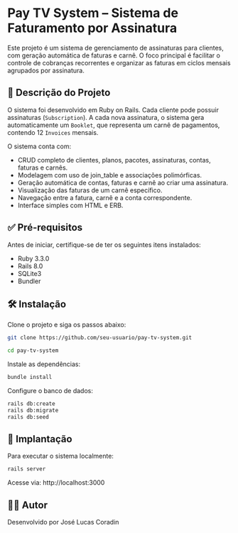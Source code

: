 # Pay TV System – Sistema de Faturamento por Assinatura

Este projeto é um sistema de gerenciamento de assinaturas para clientes, com geração automática de faturas e carnê. O foco principal é facilitar o controle de cobranças recorrentes e organizar as faturas em ciclos mensais agrupados por assinatura.

## 📌 Descrição do Projeto

O sistema foi desenvolvido em Ruby on Rails. Cada cliente pode possuir assinaturas (`Subscription`). A cada nova assinatura, o sistema gera automaticamente um `Booklet`, que representa um carnê de pagamentos, contendo 12 `Invoices` mensais.

O sistema conta com:
- CRUD completo de clientes, planos, pacotes, assinaturas, contas, faturas e carnês.
- Modelagem com uso de join_table e associações polimórficas. 
- Geração automática de contas, faturas e carnê ao criar uma assinatura.
- Visualização das faturas de um carnê específico.
- Navegação entre a fatura, carnê e a conta correspondente.
- Interface simples com HTML e ERB.

## ✅ Pré-requisitos

Antes de iniciar, certifique-se de ter os seguintes itens instalados:

- Ruby 3.3.0
- Rails 8.0
- SQLite3 
- Bundler

## 🛠️ Instalação

Clone o projeto e siga os passos abaixo:

```bash
git clone https://github.com/seu-usuario/pay-tv-system.git

cd pay-tv-system
```

Instale as dependências:

```bash
bundle install
```

Configure o banco de dados:

```bash
rails db:create
rails db:migrate
rails db:seed
```

## 🚀 Implantação

Para executar o sistema localmente:

```bash
rails server
```
Acesse via: http://localhost:3000


## 🧑‍💻 Autor
Desenvolvido por José Lucas Coradin
